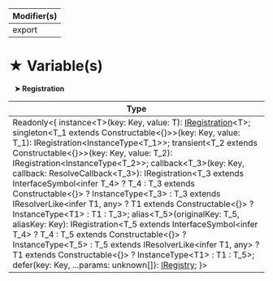 | Modifier(s)                            |
|----------------------------------------|
| export |

# &#9733; Variable(s)

&nbsp;&nbsp; **&#10148; Registration**

| Type                        |
|-----------------------------|
| Readonly&lt;{ instance&lt;T&gt;(key: Key, value: T): [IRegistration](/kernel/interface/di/iregistration)&lt;T&gt;; singleton&lt;T&#95;1 extends Constructable&lt;{}&gt;&gt;(key: Key, value: T&#95;1): IRegistration&lt;InstanceType&lt;T&#95;1&gt;&gt;; transient&lt;T&#95;2 extends Constructable&lt;{}&gt;&gt;(key: Key, value: T&#95;2): IRegistration&lt;InstanceType&lt;T&#95;2&gt;&gt;; callback&lt;T&#95;3&gt;(key: Key, callback: ResolveCallback&lt;T&#95;3&gt;): IRegistration&lt;T&#95;3 extends InterfaceSymbol&lt;infer T&#95;4&gt; ? T&#95;4 : T&#95;3 extends Constructable&lt;{}&gt; ? InstanceType&lt;T&#95;3&gt; : T&#95;3 extends IResolverLike&lt;infer T1, any&gt; ? T1 extends Constructable&lt;{}&gt; ? InstanceType&lt;T1&gt; : T1 : T&#95;3&gt;; alias&lt;T&#95;5&gt;(originalKey: T&#95;5, aliasKey: Key): IRegistration&lt;T&#95;5 extends InterfaceSymbol&lt;infer T&#95;4&gt; ? T&#95;4 : T&#95;5 extends Constructable&lt;{}&gt; ? InstanceType&lt;T&#95;5&gt; : T&#95;5 extends IResolverLike&lt;infer T1, any&gt; ? T1 extends Constructable&lt;{}&gt; ? InstanceType&lt;T1&gt; : T1 : T&#95;5&gt;; defer(key: Key, ...params: unknown[]): [IRegistry](/kernel/interface/di/iregistry); }&gt; |